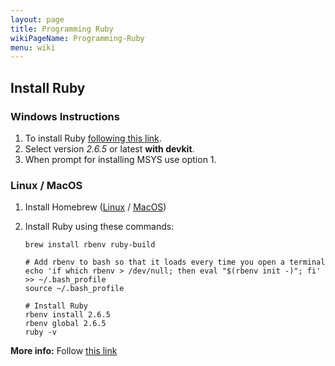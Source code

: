 ```yaml
---
layout: page
title: Programming Ruby
wikiPageName: Programming-Ruby
menu: wiki
---
```


## Install Ruby

### Windows Instructions

1. To install Ruby [following this link](https://rubyinstaller.org/downloads/).
2. Select version *2.6.5* or latest **with devkit**.
3. When prompt for installing MSYS use option 1. 

### Linux / MacOS

1. Install Homebrew ([Linux](https://docs.brew.sh/Homebrew-on-Linux) / [MacOS](https://brew.sh/)) 
2. Install Ruby using these commands:

   ```
   brew install rbenv ruby-build

   # Add rbenv to bash so that it loads every time you open a terminal
   echo 'if which rbenv > /dev/null; then eval "$(rbenv init -)"; fi' >> ~/.bash_profile
   source ~/.bash_profile

   # Install Ruby
   rbenv install 2.6.5
   rbenv global 2.6.5
   ruby -v

   ```

**More info:** Follow [this link](https://gorails.com/setup/osx/10.14-mojave)
